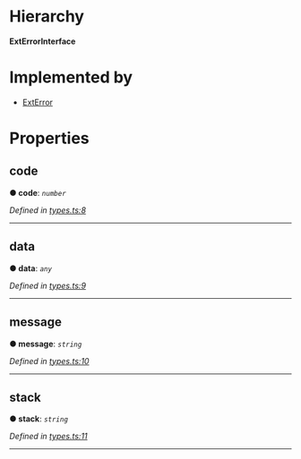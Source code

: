 

# Hierarchy

**ExtErrorInterface**

# Implemented by

* [ExtError](../classes/_ext_error_.exterror.md)

# Properties

<a id="code"></a>

##  code

**● code**: *`number`*

*Defined in [types.ts:8](https://github.com/polkadot-js/common/blob/3d2a5d9/packages/util/src/types.ts#L8)*

___
<a id="data"></a>

##  data

**● data**: *`any`*

*Defined in [types.ts:9](https://github.com/polkadot-js/common/blob/3d2a5d9/packages/util/src/types.ts#L9)*

___
<a id="message"></a>

##  message

**● message**: *`string`*

*Defined in [types.ts:10](https://github.com/polkadot-js/common/blob/3d2a5d9/packages/util/src/types.ts#L10)*

___
<a id="stack"></a>

##  stack

**● stack**: *`string`*

*Defined in [types.ts:11](https://github.com/polkadot-js/common/blob/3d2a5d9/packages/util/src/types.ts#L11)*

___

